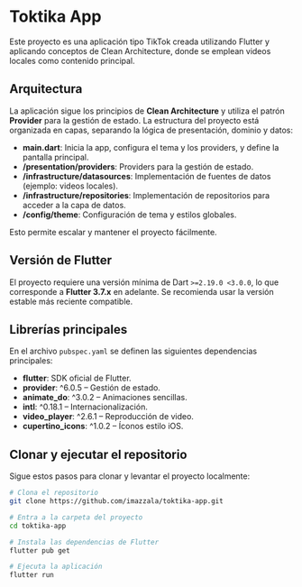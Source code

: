 # Toktika App

Este proyecto es una aplicación tipo TikTok creada utilizando Flutter y aplicando conceptos de Clean Architecture, donde se emplean videos locales como contenido principal.

## Arquitectura

La aplicación sigue los principios de **Clean Architecture** y utiliza el patrón **Provider** para la gestión de estado. La estructura del proyecto está organizada en capas, separando la lógica de presentación, dominio y datos:

- **main.dart**: Inicia la app, configura el tema y los providers, y define la pantalla principal.
- **/presentation/providers**: Providers para la gestión de estado.
- **/infrastructure/datasources**: Implementación de fuentes de datos (ejemplo: videos locales).
- **/infrastructure/repositories**: Implementación de repositorios para acceder a la capa de datos.
- **/config/theme**: Configuración de tema y estilos globales.

Esto permite escalar y mantener el proyecto fácilmente.

## Versión de Flutter

El proyecto requiere una versión mínima de Dart `>=2.19.0 <3.0.0`, lo que corresponde a **Flutter 3.7.x** en adelante. Se recomienda usar la versión estable más reciente compatible.

## Librerías principales

En el archivo `pubspec.yaml` se definen las siguientes dependencias principales:

- **flutter**: SDK oficial de Flutter.
- **provider**: ^6.0.5 – Gestión de estado.
- **animate_do**: ^3.0.2 – Animaciones sencillas.
- **intl**: ^0.18.1 – Internacionalización.
- **video_player**: ^2.6.1 – Reproducción de video.
- **cupertino_icons**: ^1.0.2 – Íconos estilo iOS.

## Clonar y ejecutar el repositorio

Sigue estos pasos para clonar y levantar el proyecto localmente:

```bash
# Clona el repositorio
git clone https://github.com/imazzala/toktika-app.git

# Entra a la carpeta del proyecto
cd toktika-app

# Instala las dependencias de Flutter
flutter pub get

# Ejecuta la aplicación
flutter run
